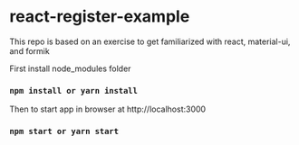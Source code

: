 # react-register-example

This repo is based on an exercise to get familiarized with
react, material-ui, and formik

First install node_modules folder
### `npm install or yarn install`

Then to start app in browser at http://localhost:3000
### `npm start or yarn start`
